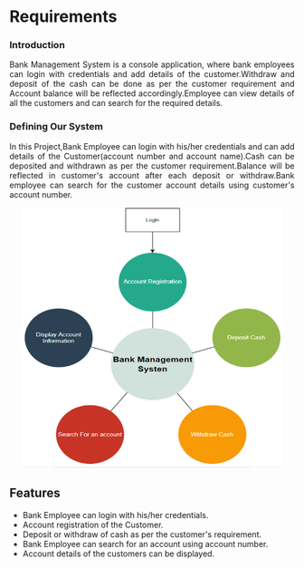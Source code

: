 # Requirements

### Introduction
<p align="justify">Bank Management System is a console application, where bank employees can login with  credentials and add details of the customer.Withdraw and deposit of the cash can be done as per the customer requirement and Account balance will be reflected accordingly.Employee can view details of all the customers and can search for the required details.</p>

### Defining Our System
<p align="justify">In this Project,Bank Employee can login with his/her credentials and can add details of the Customer(account number and account name).Cash can be deposited and withdrawn as per the customer requirement.Balance will be reflected in customer's account after each deposit or withdraw.Bank employee can search for the customer account details using customer's account number.</p>

<p align="center">
  <img width="460" height="460" src="https://github.com/Archana-Athreya/Mini_Project/blob/96807a12e7f1f677276f6425575f245307cdcf0d/1.Requirements/block.png">
</p>

 ## Features 
 - Bank Employee can login with his/her credentials.
 - Account registration of the Customer.
 - Deposit or withdraw of cash as per the customer's requirement.
 - Bank Employee can search for an account using account number.
 - Account details of the customers can be displayed.

